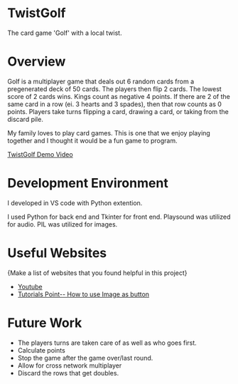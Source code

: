 # TwistGolf
The card game 'Golf' with a local twist.

# Overview

Golf is a multiplayer game that deals out 6 random cards from a pregenerated deck of 50 cards. The players then flip 2 cards. The lowest score of 2 cards wins. Kings count as negative 4 points. If there are 2 of the same card in a row (ei. 3 hearts and 3 spades), then that row counts as 0 points. Players take turns flipping a card, drawing a card, or taking from the discard pile. 

My family loves to play card games. This is one that we enjoy playing together and I thought it would be a fun game to program.


[TwistGolf Demo Video](https://youtu.be/9UPczdyzUoA)

# Development Environment

I developed in VS code with Python extention.

I used Python for back end and Tkinter for front end. Playsound was utilized for audio. PIL was utilized for images.

# Useful Websites

{Make a list of websites that you found helpful in this project}
* [Youtube](http://youtube.com)
* [Tutorials Point-- How to use Image as button](https://www.tutorialspoint.com/how-to-use-an-image-as-a-button-in-tkinter)

# Future Work

* The players turns are taken care of as well as who goes first.
* Calculate points
* Stop the game after the game over/last round.
* Allow for cross network multiplayer
* Discard the rows that get doubles.